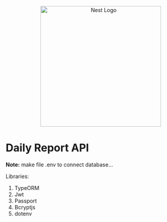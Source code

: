 <p align="center">
  <a href="http://nestjs.com/" target="blank"><img src="https://nestjs.com/img/logo_text.svg" width="320" alt="Nest Logo" /></a>
</p>

# Daily Report API

<b>Note:</b> make file .env to connect database...

Libraries: 

1. TypeORM
2. Jwt
3. Passport
4. Bcryptjs
5. dotenv
